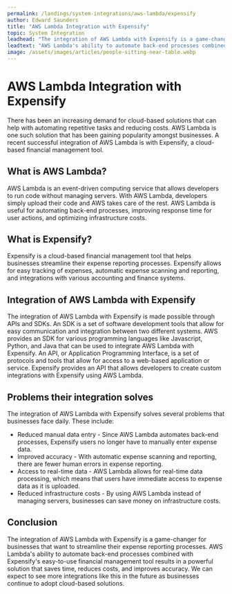 ```yaml
---
permalink: /landings/system-integrations/aws-lambda/expensify
author: Edward Saunders
title: "AWS Lambda Integration with Expensify"
topic: System Integration
leadhead: "The integration of AWS Lambda with Expensify is a game-changer for businesses that want to streamline their expense reporting processes"
leadtext: "AWS Lambda's ability to automate back-end processes combined with Expensify's easy-to-use financial management tool results in a powerful solution that saves time, reduces costs, and improves accuracy. We can expect to see more integrations like this in the future as businesses continue to adopt cloud-based solutions."
image: /assets/images/articles/people-sitting-near-table.webp
---
```

<div class="arttext">    <h1>AWS Lambda Integration with Expensify</h1>
    <p>There has been an increasing demand for cloud-based solutions that can help with automating repetitive tasks and reducing costs. AWS Lambda is one such solution that has been gaining popularity amongst businesses. A recent successful integration of AWS Lambda is with Expensify, a cloud-based financial management tool. </p>
    <h2>What is AWS Lambda?</h2>
    <p>AWS Lambda is an event-driven computing service that allows developers to run code without managing servers. With AWS Lambda, developers simply upload their code and AWS takes care of the rest. AWS Lambda is useful for automating back-end processes, improving response time for user actions, and optimizing infrastructure costs.</p>
    <h2>What is Expensify?</h2>
    <p>Expensify is a cloud-based financial management tool that helps businesses streamline their expense reporting processes. Expensify allows for easy tracking of expenses, automatic expense scanning and reporting, and integrations with various accounting and finance systems.</p>
    <h2>Integration of AWS Lambda with Expensify</h2>
    <p>The integration of AWS Lambda with Expensify is made possible through APIs and SDKs. An SDK is a set of software development tools that allow for easy communication and integration between two different systems. AWS provides an SDK for various programming languages like Javascript, Python, and Java that can be used to integrate AWS Lambda with Expensify. An API, or Application Programming Interface, is a set of protocols and tools that allow for access to a web-based application or service. Expensify provides an API that allows developers to create custom integrations with Expensify using AWS Lambda.</p>
    <h2>Problems their integration solves</h2>
    <p>The integration of AWS Lambda with Expensify solves several problems that businesses face daily. These include:</p>
    <ul>
      <li>Reduced manual data entry - Since AWS Lambda automates back-end processes, Expensify users no longer have to manually enter expense data.</li>
      <li>Improved accuracy - With automatic expense scanning and reporting, there are fewer human errors in expense reporting.</li>
      <li>Access to real-time data - AWS Lambda allows for real-time data processing, which means that users have immediate access to expense data as it is uploaded.</li>
      <li>Reduced infrastructure costs - By using AWS Lambda instead of managing servers, businesses can save money on infrastructure costs.</li>
    </ul>
    <h2>Conclusion</h2>
    <p>The integration of AWS Lambda with Expensify is a game-changer for businesses that want to streamline their expense reporting processes. AWS Lambda's ability to automate back-end processes combined with Expensify's easy-to-use financial management tool results in a powerful solution that saves time, reduces costs, and improves accuracy. We can expect to see more integrations like this in the future as businesses continue to adopt cloud-based solutions.</p>
</div>